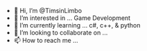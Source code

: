 - 👋 Hi, I’m @TimsinLimbo
- 👀 I’m interested in ... Game Development
- 🌱 I’m currently learning ... c#, c++, & python
- 💞️ I’m looking to collaborate on ...
- 📫 How to reach me ... 

<!---
TimsinLimbo/TimsinLimbo is a ✨ special ✨ repository because its `README.md` (this file) appears on your GitHub profile.
You can click the Preview link to take a look at your changes.
--->
